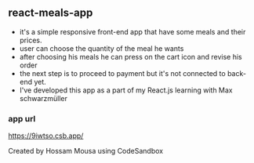 ## react-meals-app
- it's a simple responsive front-end app that have some meals and their prices.
- user can choose the quantity of the meal he wants
- after choosing his meals he can press on the cart icon and revise  his order
- the next step is to proceed to payment but it's not connected to back-end yet.
- I've developed this app as a part of my React.js learning with Max schwarzmüller

### app url
 https://9iwtso.csb.app/
 
Created by Hossam Mousa using CodeSandbox
